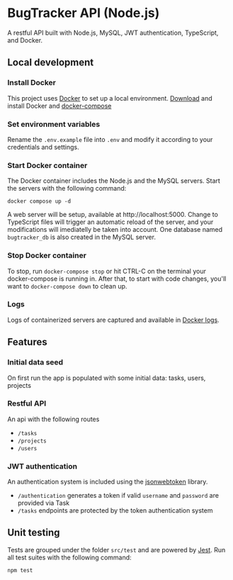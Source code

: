 # BugTracker API (Node.js)
A restful API built with Node.js, MySQL, JWT authentication, TypeScript, and Docker.

## Local development

### Install Docker
This project uses [Docker](https://docs.docker.com/engine/install/) to set up a local
environment. [Download](https://docs.docker.com/engine/install/) and install Docker and
   [docker-compose](https://docs.docker.com/compose/)

### Set environment variables
Rename the `.env.example` file into `.env` and modify it according to your credentials and settings.

### Start Docker container
The Docker container includes the Node.js and the MySQL servers. Start the servers with the following command:

`docker compose up -d` 

A web server will be setup, available at http://localhost:5000. Change to TypeScript files will trigger an automatic reload of the server, and your modifications will imediatelly be taken into account. One database named `bugtracker_db` is also created in the MySQL server. 

### Stop Docker container
To stop, run `docker-compose stop` or hit CTRL-C on the terminal your docker-compose
is running in. After that, to start with code changes, you'll want to `docker-compose down`
to clean up.

### Logs
Logs of containerized servers are captured and available in [Docker logs](https://docs.docker.com/config/containers/logging/).


## Features
### Initial data seed
On first run the app is populated with some initial data: tasks, users, projects

### Restful API
An api with the following routes
* `/tasks`
* `/projects`
* `/users`

### JWT authentication
An authentication system is included using the [jsonwebtoken](https://github.com/auth0/node-jsonwebtoken) library. 
* `/authentication` generates a token if valid `username` and `password` are provided via Task
* `/tasks` endpoints are protected by the token authentication system

## Unit testing
Tests are grouped under the folder `src/test` and are powered by [Jest](https://jestjs.io/docs/getting-started). Run all test suites with the following command: 

`npm test`